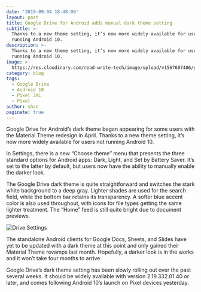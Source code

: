 ```yaml
---
date: '2019-09-04 18:48:00'
layout: post
title: Google Drive for Android adds manual dark theme setting
subtitle: >-
  Thanks to a new theme setting, it’s now more widely available for users not
  running Android 10.
description: >-
  Thanks to a new theme setting, it’s now more widely available for users not
  running Android 10.
image: >-
  https://res.cloudinary.com/read-write-tech/image/upload/v1567607406/google_drive_dark_logo_1_bni9my.jpg
category: blog
tags:
  - Google Drive
  - Android 10
  - Pixel 3XL
  - Pixel
author: shan
paginate: true
---
```

Google Drive for Android’s dark theme began appearing for some users with the Material Theme redesign in April. Thanks to a new theme setting, it’s now more widely available for users not running Android 10.

In Settings, there is a new “Choose theme” menu that presents the three standard options for Android apps: Dark, Light, and Set by Battery Saver. It’s set to the latter by default, but users now have the ability to manually enable the darker look.

The Google Drive dark theme is quite straightforward and switches the stark white background to a deep gray. Lighter shades are used for the search field, while the bottom bar retains its transparency. A softer blue accent color is also used throughout, with icons for file types getting the same lighter treatment. The “Home” feed is still quite bright due to document previews.

![Drive Settings](https://res.cloudinary.com/read-write-tech/image/upload/v1567607486/google-drive-dark-theme-setting-3_a1kjao.png "Google Drive Android")

The standalone Android clients for Google Docs, Sheets, and Slides have yet to be updated with a dark theme at this point and only gained their Material Theme revamps last month. Hopefully, a darker look is in the works and it won’t take four months to arrive.

Google Drive’s dark theme setting has been slowly rolling out over the past several weeks. It should be widely available with version 2.19.332.01.40 or later, and comes following Android 10’s launch on Pixel devices yesterday.
